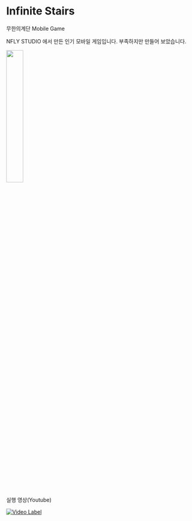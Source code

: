 # Infinite Stairs
 무한의계단 Mobile Game


NFLY STUDIO 에서 만든 인기 모바일 게임입니다.
부족하지만 만들어 보았습니다.

<img src="https://user-images.githubusercontent.com/60915285/78452771-37cdea80-76c8-11ea-81e9-20dd64f4c601.png" width="30%">


실행 영상(Youtube)


[![Video Label](http://img.youtube.com/vi/JLBEN9_3LTI/0.jpg)](https://www.youtube.com/watch?v=JLBEN9_3LTI)
